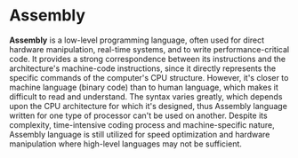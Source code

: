 # Assembly

**Assembly** is a low-level programming language, often used for direct hardware manipulation, real-time systems, and to write performance-critical code. It provides a strong correspondence between its instructions and the architecture's machine-code instructions, since it directly represents the specific commands of the computer's CPU structure. However, it's closer to machine language (binary code) than to human language, which makes it difficult to read and understand. The syntax varies greatly, which depends upon the CPU architecture for which it's designed, thus Assembly language written for one type of processor can't be used on another. Despite its complexity, time-intensive coding process and machine-specific nature, Assembly language is still utilized for speed optimization and hardware manipulation where high-level languages may not be sufficient.